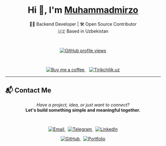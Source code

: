 <h1 align="center">Hi 👋, I'm <a href="https://muhammadmirzo.uz/" target="_blank">Muhammadmirzo</a></h1>

<p align="center">
  👨‍💻 Backend Developer | 🛠️ Open Source Contributor <br/>
  🇺🇿 Based in Uzbekistan
</p>

<br/>

<p align="center">
  <a href="https://u8views.com/github/muhammadmirzomd" target="_blank">
    <img src="https://u8views.com/api/v1/github/profiles/197096556/views/day-week-month-total-count.svg" alt="GitHub profile views" />
  </a>
</p>

<br/>

<p align="center">
  <a href="https://buymeacoffee.com/muhammadmirzo" target="_blank">
    <img src="https://img.shields.io/badge/Buy%20Me%20a%20Coffee-FFD700?style=for-the-badge&logo=buymeacoffee&logoColor=black" alt="Buy me a coffee" />
  </a>
  &nbsp;&nbsp;
  <a href="https://tirikchilik.uz/muhammadmirzomd" target="_blank">
    <img src="https://img.shields.io/badge/Tirikchilik.uz-FFD700?style=for-the-badge&logoColor=black" alt="Tirikchilik.uz" />
  </a>
</p>

---

## 📬 Contact Me

<p align="center">
  <i>Have a project, idea, or just want to connect?</i><br/>
  <b>Let's build something simple and meaningful together.</b>
</p>

<br/>

<p align="center">
  <a href="mailto:hi@muhammadmirzo.uz" target="_blank">
    <img src="https://img.shields.io/badge/Email-hi@muhammadmirzo.uz-ff4a3d?style=for-the-badge&logo=gmail&logoColor=white" alt="Email" />
  </a>
  &nbsp;
  <a href="https://t.me/muhammadmirzomd" target="_blank">
    <img src="https://img.shields.io/badge/Telegram-@muhammadmirzomd-26A5E4?style=for-the-badge&logo=telegram&logoColor=white" alt="Telegram" />
  </a>
  &nbsp;
  <a href="https://linkedin.com/in/muhammadmirzomd" target="_blank">
    <img src="https://img.shields.io/badge/LinkedIn-Connect-0077B5?style=for-the-badge&logo=linkedin&logoColor=white" alt="LinkedIn" />
  </a>
</p>

<p align="center">
  <a href="https://github.com/muhammadmirzomd" target="_blank">
    <img src="https://img.shields.io/badge/GitHub-@muhammadmirzomd-24292F?style=for-the-badge&logo=github&logoColor=white" alt="GitHub" />
  </a>
  &nbsp;
  <a href="https://muhammadmirzo.uz" target="_blank">
    <img src="https://img.shields.io/badge/Portfolio-muhammadmirzo.uz-4CAF50?style=for-the-badge&logo=google-chrome&logoColor=white" alt="Portfolio" />
  </a>
</p>
